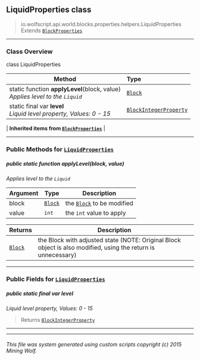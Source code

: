 ## LiquidProperties __class__

>io.wolfscript.api.world.blocks.properties.helpers.LiquidProperties
>Extends [`BlockProperties`](BlockProperties.md)

---

### Class Overview

class LiquidProperties

Method | Type   
--- | :--- 
static function __applyLevel__(block, value) <br> _Applies level to the `Liquid`_ | [`Block`](../../Block.md)
static final var __level__ <br> _Liquid level property, Values: 0 - 15_ | [`BlockIntegerProperty`](../BlockIntegerProperty.md)
 |
__Inherited items from [`BlockProperties`](BlockProperties.md)__ |





---


### Public Methods for [`LiquidProperties`](LiquidProperties.md)

##### <a id='applylevel'></a>public static function __applyLevel__(block, value)

_Applies level to the `Liquid`_

Argument | Type | Description  
--- | --- | --- 
block | [`Block`](../../Block.md) | the [`Block`](../../Block.md) to be modified
value | `int` | the `int` value to apply

Returns | Description
--- | --- 
[`Block`](../../Block.md) | the Block with adjusted state (NOTE: Original Block object is also modified, using the return is unnecessary)


---

### Public Fields for [`LiquidProperties`](LiquidProperties.md)

##### <a id='level'></a>public static final var __level__

_Liquid level property, Values: 0 - 15_

>Returns
>  [`BlockIntegerProperty`](../BlockIntegerProperty.md)

---


---


###### This file was system generated using custom scripts copyright (c) 2015 Mining Wolf.
	

